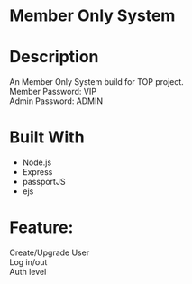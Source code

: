 # Member Only System

# Description

An Member Only System build for TOP project.  
Member Password: VIP  
Admin Password: ADMIN

# Built With

-   Node.js
-   Express
-   passportJS
-   ejs

# Feature:

Create/Upgrade User  
Log in/out  
Auth level
